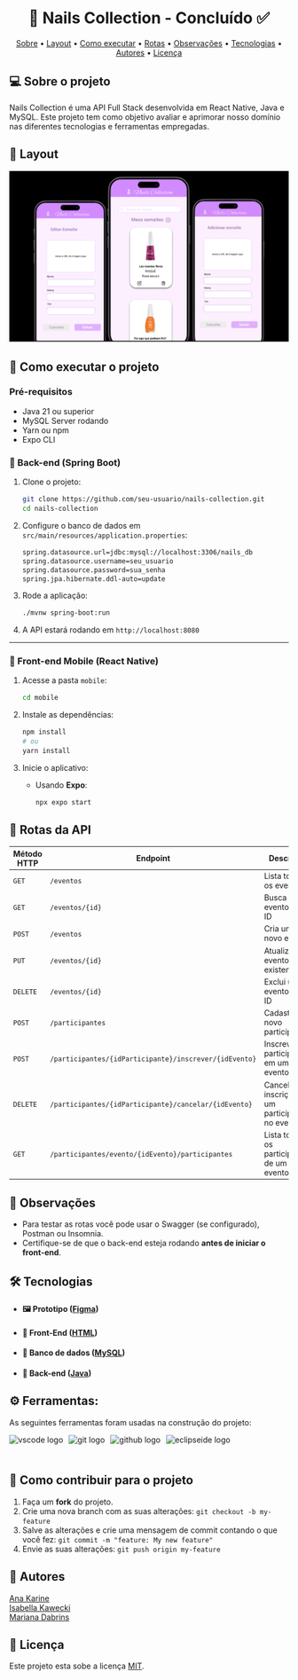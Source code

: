
<h1 align="center"> 
	  🚀 Nails Collection - Concluído ✅
</h1>

<!-- ---------------------------------------------------------------------- -->

<!-- MODELO MENU DE NAVEGAÇÃO -->
<p align="center">
 <a href="#-sobre-o-projeto">Sobre</a> •
 <a href="#-layout">Layout</a> • 
 <a href="#-como-executar-o-projeto">Como executar</a> • 
 <a href="#-rotas-da-api">Rotas</a> • 
 <a href="#-observações">Observações</a> • 
 <a href="#-tecnologias">Tecnologias</a> • 
 <a href="#-autores">Autores</a> • 
 <a href="#-licença">Licença</a>
</p>

<!-- ---------------------------------------------------------------------- -->

<!-- MODELO DESCRIÇÃO SOBRE O PROJETO: -->
## 💻 Sobre o projeto

<!-- EXPLICA O MOTIVO DO PROJETO -->
Nails Collection é uma API Full Stack desenvolvida em React Native, Java e MySQL. Este projeto tem como objetivo avaliar e aprimorar nosso domínio nas diferentes tecnologias e ferramentas empregadas.





<!-- EXEMPLO DE LAYOUT: -->
## 🎨 Layout

<!-- AQUI VOCÊ PASSA O CAMINHO DA IMAGEM -->
![Tela](https://github.com/maridabrins/Nails-Collection/blob/main/thumbMobile.PNG)<br>
<!-- ---------------------------------------------------------------------- -->

<!-- MODELO DE COMO EXECUTAR O PROJETO -->
## 🚀 Como executar o projeto

### Pré-requisitos

- Java 21 ou superior   
- MySQL Server rodando  
- Yarn ou npm  
- Expo CLI 

### 🔧 Back-end (Spring Boot)

1. Clone o projeto:

   ```bash
   git clone https://github.com/seu-usuario/nails-collection.git
   cd nails-collection
   ```

2. Configure o banco de dados em `src/main/resources/application.properties`:

   ```properties
   spring.datasource.url=jdbc:mysql://localhost:3306/nails_db
   spring.datasource.username=seu_usuario
   spring.datasource.password=sua_senha
   spring.jpa.hibernate.ddl-auto=update
   ```

3. Rode a aplicação:

   ```bash
   ./mvnw spring-boot:run
   ```

4. A API estará rodando em `http://localhost:8080`

---

### 📱 Front-end Mobile (React Native)

1. Acesse a pasta `mobile`:

   ```bash
   cd mobile
   ```

2. Instale as dependências:

   ```bash
   npm install
   # ou
   yarn install
   ```

3. Inicie o aplicativo:

   - Usando **Expo**:

     ```bash
     npx expo start
     ```



## 📡 Rotas da API

| Método HTTP | Endpoint                                                             | Descrição                                         |
|-------------|----------------------------------------------------------------------|--------------------------------------------------|
| `GET`       | `/eventos`                                                           | Lista todos os eventos                           |
| `GET`       | `/eventos/{id}`                                                      | Busca evento por ID                              |
| `POST`      | `/eventos`                                                           | Cria um novo evento                              |
| `PUT`       | `/eventos/{id}`                                                      | Atualiza um evento existente                     |
| `DELETE`    | `/eventos/{id}`                                                      | Exclui um evento por ID                          |
| `POST`      | `/participantes`                                                     | Cadastra um novo participante                    |
| `POST`      | `/participantes/{idParticipante}/inscrever/{idEvento}`              | Inscreve um participante em um evento            |
| `DELETE`    | `/participantes/{idParticipante}/cancelar/{idEvento}`               | Cancela a inscrição de um participante no evento |
| `GET`       | `/participantes/evento/{idEvento}/participantes`                    | Lista todos os participantes de um evento        |


## 📌 Observações

- Para testar as rotas você pode usar o Swagger (se configurado), Postman ou Insomnia.  
- Certifique-se de que o back-end esteja rodando **antes de iniciar o front-end**.

## 🛠 Tecnologias

-  #### 🖼 **Prototipo** ([Figma](https://www.figma.com/))

 - #### 📲 **Front-End**  ([HTML](https://html.com/)) 

 - #### 🎲 **Banco de dados** ([MySQL](https://www.mysql.com/))

 - #### 📃 **Back-end** ([Java](https://www.java.com/pt-BR/))


## ⚙ Ferramentas: 

As seguintes ferramentas foram usadas na construção do projeto:

<div style="display: flex; gap: 10px; align-items: center; flex-wrap: wrap;">
  <img src="https://img.shields.io/badge/Visual Studio Code-007ACC?logo=visualstudiocode&logoColor=white&style=for-the-badge" height="40" alt="vscode logo" />
  <img src="https://img.shields.io/badge/Git-F05032?logo=git&logoColor=white&style=for-the-badge" height="40" alt="git logo" />
  <img src="https://img.shields.io/badge/GitHub-181717?logo=github&logoColor=white&style=for-the-badge" height="40" alt="github logo" />
 <img src="https://img.shields.io/badge/Eclipse IDE-2C2255?logo=eclipseide&logoColor=white&style=for-the-badge" height="40" alt="eclipseide logo"  />
</div>

<!-- MODELO DE COMO CONTRIBUIR PARA O PROJETO -->
## 💪 Como contribuir para o projeto

1. Faça um **fork** do projeto.
2. Crie uma nova branch com as suas alterações: `git checkout -b my-feature`
3. Salve as alterações e crie uma mensagem de commit contando o que você fez: `git commit -m "feature: My new feature"`
4. Envie as suas alterações: `git push origin my-feature`




<!-- ---------------------------------------------------------------------- -->

<!-- MODELO DE AUTOR-->
## 🦸 Autores

 <a href="https://github.com/anakarine1511">
Ana Karine</a>
 <br />
 <a href="https://github.com/isakawecki">
Isabella Kawecki</a>
 <br />
 <a href="https://github.com/maridabrins">
Mariana Dabrins</a>
 <br />
 


<!-- ---------------------------------------------------------------------- -->

<!-- MODELO DE LICENÇA -->
## 📝 Licença

Este projeto esta sobe a licença [MIT](./LICENSE).



